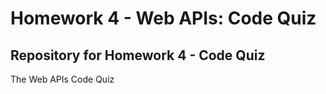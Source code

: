 # Homework 4 - Web APIs: Code Quiz
## Repository for Homework 4 - Code Quiz

The Web APIs Code Quiz
